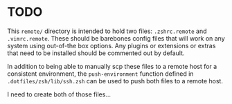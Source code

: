 # TODO

This `remote/` directory is intended to hold two files: `.zshrc.remote` and
`.vimrc.remote`. These should be barebones config files that will work on any
system using out-of-the box options. Any plugins or extensions or extras that
need to be installed should be commented out by default.

In addition to being able to manually scp these files to a remote host for a
consistent environment, the `push-environment` function defined in
`.dotfiles/zsh/lib/ssh.zsh` can be used to push both files to a remote host.

I need to create both of those files...
